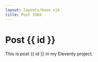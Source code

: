 ```yaml
---
layout: layouts/base.njk
title: Post 3369
---
```


# Post {{ id }}

This is post {{ id }} in my Eleventy project.
